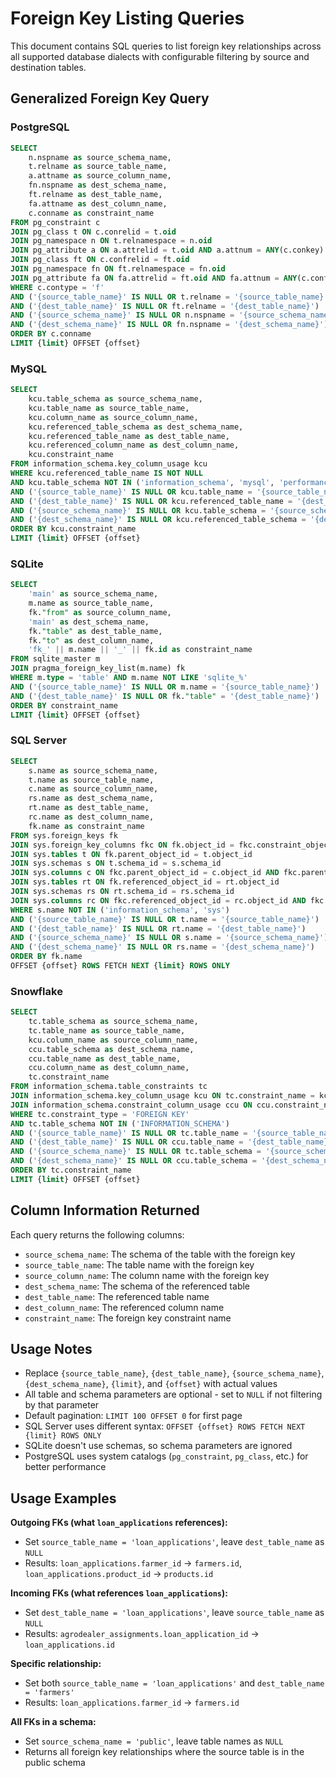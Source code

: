 # Foreign Key Listing Queries

This document contains SQL queries to list foreign key relationships across all supported database dialects with configurable filtering by source and destination tables.

## Generalized Foreign Key Query

### PostgreSQL

```sql
SELECT 
    n.nspname as source_schema_name,
    t.relname as source_table_name,
    a.attname as source_column_name,
    fn.nspname as dest_schema_name,
    ft.relname as dest_table_name,
    fa.attname as dest_column_name,
    c.conname as constraint_name
FROM pg_constraint c
JOIN pg_class t ON c.conrelid = t.oid
JOIN pg_namespace n ON t.relnamespace = n.oid
JOIN pg_attribute a ON a.attrelid = t.oid AND a.attnum = ANY(c.conkey)
JOIN pg_class ft ON c.confrelid = ft.oid
JOIN pg_namespace fn ON ft.relnamespace = fn.oid
JOIN pg_attribute fa ON fa.attrelid = ft.oid AND fa.attnum = ANY(c.confkey)
WHERE c.contype = 'f'
AND ('{source_table_name}' IS NULL OR t.relname = '{source_table_name}')
AND ('{dest_table_name}' IS NULL OR ft.relname = '{dest_table_name}')
AND ('{source_schema_name}' IS NULL OR n.nspname = '{source_schema_name}')
AND ('{dest_schema_name}' IS NULL OR fn.nspname = '{dest_schema_name}')
ORDER BY c.conname
LIMIT {limit} OFFSET {offset}
```

### MySQL

```sql
SELECT 
    kcu.table_schema as source_schema_name,
    kcu.table_name as source_table_name,
    kcu.column_name as source_column_name,
    kcu.referenced_table_schema as dest_schema_name,
    kcu.referenced_table_name as dest_table_name,
    kcu.referenced_column_name as dest_column_name,
    kcu.constraint_name
FROM information_schema.key_column_usage kcu
WHERE kcu.referenced_table_name IS NOT NULL
AND kcu.table_schema NOT IN ('information_schema', 'mysql', 'performance_schema', 'sys')
AND ('{source_table_name}' IS NULL OR kcu.table_name = '{source_table_name}')
AND ('{dest_table_name}' IS NULL OR kcu.referenced_table_name = '{dest_table_name}')
AND ('{source_schema_name}' IS NULL OR kcu.table_schema = '{source_schema_name}')
AND ('{dest_schema_name}' IS NULL OR kcu.referenced_table_schema = '{dest_schema_name}')
ORDER BY kcu.constraint_name
LIMIT {limit} OFFSET {offset}
```

### SQLite

```sql
SELECT 
    'main' as source_schema_name,
    m.name as source_table_name,
    fk."from" as source_column_name,
    'main' as dest_schema_name,
    fk."table" as dest_table_name,
    fk."to" as dest_column_name,
    'fk_' || m.name || '_' || fk.id as constraint_name
FROM sqlite_master m
JOIN pragma_foreign_key_list(m.name) fk
WHERE m.type = 'table' AND m.name NOT LIKE 'sqlite_%'
AND ('{source_table_name}' IS NULL OR m.name = '{source_table_name}')
AND ('{dest_table_name}' IS NULL OR fk."table" = '{dest_table_name}')
ORDER BY constraint_name
LIMIT {limit} OFFSET {offset}
```

### SQL Server

```sql
SELECT 
    s.name as source_schema_name,
    t.name as source_table_name,
    c.name as source_column_name,
    rs.name as dest_schema_name,
    rt.name as dest_table_name,
    rc.name as dest_column_name,
    fk.name as constraint_name
FROM sys.foreign_keys fk
JOIN sys.foreign_key_columns fkc ON fk.object_id = fkc.constraint_object_id
JOIN sys.tables t ON fk.parent_object_id = t.object_id
JOIN sys.schemas s ON t.schema_id = s.schema_id
JOIN sys.columns c ON fkc.parent_object_id = c.object_id AND fkc.parent_column_id = c.column_id
JOIN sys.tables rt ON fk.referenced_object_id = rt.object_id
JOIN sys.schemas rs ON rt.schema_id = rs.schema_id
JOIN sys.columns rc ON fkc.referenced_object_id = rc.object_id AND fkc.referenced_column_id = rc.column_id
WHERE s.name NOT IN ('information_schema', 'sys')
AND ('{source_table_name}' IS NULL OR t.name = '{source_table_name}')
AND ('{dest_table_name}' IS NULL OR rt.name = '{dest_table_name}')
AND ('{source_schema_name}' IS NULL OR s.name = '{source_schema_name}')
AND ('{dest_schema_name}' IS NULL OR rs.name = '{dest_schema_name}')
ORDER BY fk.name
OFFSET {offset} ROWS FETCH NEXT {limit} ROWS ONLY
```

### Snowflake

```sql
SELECT 
    tc.table_schema as source_schema_name,
    tc.table_name as source_table_name,
    kcu.column_name as source_column_name,
    ccu.table_schema as dest_schema_name,
    ccu.table_name as dest_table_name,
    ccu.column_name as dest_column_name,
    tc.constraint_name
FROM information_schema.table_constraints tc
JOIN information_schema.key_column_usage kcu ON tc.constraint_name = kcu.constraint_name
JOIN information_schema.constraint_column_usage ccu ON ccu.constraint_name = tc.constraint_name
WHERE tc.constraint_type = 'FOREIGN KEY'
AND tc.table_schema NOT IN ('INFORMATION_SCHEMA')
AND ('{source_table_name}' IS NULL OR tc.table_name = '{source_table_name}')
AND ('{dest_table_name}' IS NULL OR ccu.table_name = '{dest_table_name}')
AND ('{source_schema_name}' IS NULL OR tc.table_schema = '{source_schema_name}')
AND ('{dest_schema_name}' IS NULL OR ccu.table_schema = '{dest_schema_name}')
ORDER BY tc.constraint_name
LIMIT {limit} OFFSET {offset}
```

## Column Information Returned

Each query returns the following columns:
- `source_schema_name`: The schema of the table with the foreign key
- `source_table_name`: The table name with the foreign key
- `source_column_name`: The column name with the foreign key
- `dest_schema_name`: The schema of the referenced table
- `dest_table_name`: The referenced table name
- `dest_column_name`: The referenced column name
- `constraint_name`: The foreign key constraint name

## Usage Notes

- Replace `{source_table_name}`, `{dest_table_name}`, `{source_schema_name}`, `{dest_schema_name}`, `{limit}`, and `{offset}` with actual values
- All table and schema parameters are optional - set to `NULL` if not filtering by that parameter
- Default pagination: `LIMIT 100 OFFSET 0` for first page
- SQL Server uses different syntax: `OFFSET {offset} ROWS FETCH NEXT {limit} ROWS ONLY`
- SQLite doesn't use schemas, so schema parameters are ignored
- PostgreSQL uses system catalogs (`pg_constraint`, `pg_class`, etc.) for better performance

## Usage Examples

**Outgoing FKs (what `loan_applications` references):**
- Set `source_table_name = 'loan_applications'`, leave `dest_table_name` as `NULL`
- Results: `loan_applications.farmer_id` → `farmers.id`, `loan_applications.product_id` → `products.id`

**Incoming FKs (what references `loan_applications`):**
- Set `dest_table_name = 'loan_applications'`, leave `source_table_name` as `NULL`
- Results: `agrodealer_assignments.loan_application_id` → `loan_applications.id`

**Specific relationship:**
- Set both `source_table_name = 'loan_applications'` and `dest_table_name = 'farmers'`
- Results: `loan_applications.farmer_id` → `farmers.id`

**All FKs in a schema:**
- Set `source_schema_name = 'public'`, leave table names as `NULL`
- Returns all foreign key relationships where the source table is in the public schema